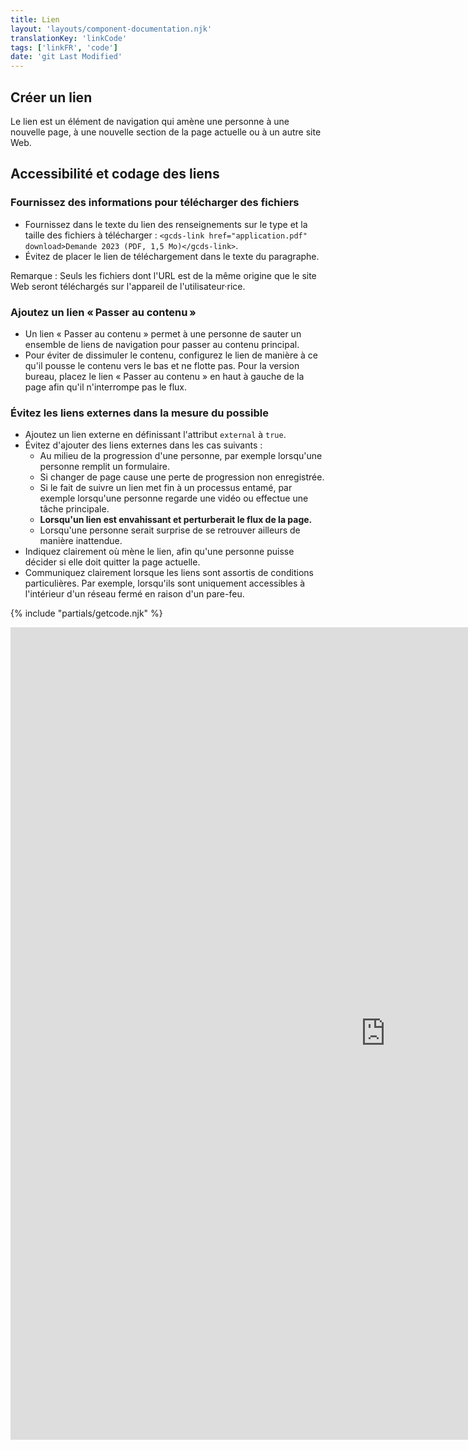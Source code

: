 ```yaml
---
title: Lien
layout: 'layouts/component-documentation.njk'
translationKey: 'linkCode'
tags: ['linkFR', 'code']
date: 'git Last Modified'
---
```


## Créer un lien

Le lien est un élément de navigation qui amène une personne à une nouvelle page, à une nouvelle section de la page actuelle ou à un autre site Web.

## Accessibilité et codage des liens

### Fournissez des informations pour télécharger des fichiers

- Fournissez dans le texte du lien des renseignements sur le type et la taille des fichiers à télécharger : `<gcds-link href="application.pdf" download>Demande 2023 (PDF, 1,5 Mo)</gcds-link>`.
- Évitez de placer le lien de téléchargement dans le texte du paragraphe.

Remarque : Seuls les fichiers dont l'URL est de la même origine que le site Web seront téléchargés sur l'appareil de l'utilisateur·rice.

### Ajoutez un lien « Passer au contenu »

- Un lien « Passer au contenu » permet à une personne de sauter un ensemble de liens de navigation pour passer au contenu principal.
- Pour éviter de dissimuler le contenu, configurez le lien de manière à ce qu'il pousse le contenu vers le bas et ne flotte pas. Pour la version bureau, placez le lien « Passer au contenu » en haut à gauche de la page afin qu'il n'interrompe pas le flux.

### Évitez les liens externes dans la mesure du possible

- Ajoutez un lien externe en définissant l'attribut `external` à `true`.
- Évitez d'ajouter des liens externes dans les cas suivants :
  - Au milieu de la progression d'une personne, par exemple lorsqu'une personne remplit un formulaire.
  - Si changer de page cause une perte de progression non enregistrée.
  - Si le fait de suivre un lien met fin à un processus entamé, par exemple lorsqu'une personne regarde une vidéo ou effectue une tâche principale.
  - **Lorsqu'un lien est envahissant et perturberait le flux de la page.**
  - Lorsqu'une personne serait surprise de se retrouver ailleurs de manière inattendue.
- Indiquez clairement où mène le lien, afin qu'une personne puisse décider si elle doit quitter la page actuelle.
- Communiquez clairement lorsque les liens sont assortis de conditions particulières. Par exemple, lorsqu'ils sont uniquement accessibles à l'intérieur d'un réseau fermé en raison d'un pare-feu.

{% include "partials/getcode.njk" %}

<iframe
  title="Survol des propriétés et des évènements relatifs à gcds-link."
  src="https://cds-snc.github.io/gcds-components/iframe.html?viewMode=docs&demo=true&singleStory=true&id=components-link--events-properties"
  width="1200"
  height="1300"
  style="display: block; margin: 0 auto;"
  frameBorder="0"
  allow="clipboard-write"
></iframe>
